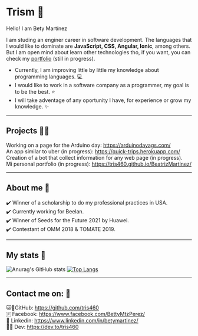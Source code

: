 # Trism 🌷

Hello! I am Bety Martínez

I am studing an enginer career in software development. The languages that I would like to dominate are **JavaScript, CSS, Angular, Ionic**, among others.
But I am open mind about learn other technologies tho, if you want, you can check my [portfolio](https://tris460.github.io/BeatrizMartinez/) (still in progress).

- Currently, I am improving little by little my knowledge about programming languages. 💻
- I would like to work in a software company as a programmer, my goal is to be the best. ⭐
- I will take adventage of any oportunity I have, for experience or grow my knowledge. ✨

-------------

## Projects 👩‍💻

Working on a page for the Arduino day: https://arduinodayags.com/ <br>
An app similar to uber (in progress): https://quick-trips.herokuapp.com/ <br>
Creation of a bot that collect information for any web page (in progress). <br>
Mi personal portfolio (in progress): https://tris460.github.io/BeatrizMartinez/

-------------

## About me 👩

✔️ Winner of a scholarship to do my professional practices in USA. <br>
✔️ Currently working for Beelan. <br>
✔️ Winner of Seeds for the Future 2021 by Huawei. <br>
✔️ Contestant of OMM 2018 & TOMATE 2019.

-------------

## My stats 👀 

![Anurag's GitHub stats](https://github-readme-stats.vercel.app/api?username=tris460&show_icons=true&theme=dracula&count_private=true) 
[![Top Langs](https://github-readme-stats.vercel.app/api/top-langs/?username=tris460&layout=compact&theme=dracula)](https://github.com/anuraghazra/github-readme-stats)

-------------

## Contact me on: 📱

🐱🐙GitHub: https://github.com/tris460 <br> 
🇫 Facebook: https://www.facebook.com/BettyMtzPerez/ <br>
📇 Linkedin: https://www.linkedin.com/in/betymartinez/ <br>
✍🏼 Dev: https://dev.to/tris460 <br>
